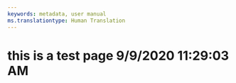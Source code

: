 ```yaml
---
keywords: metadata, user manual
ms.translationtype: Human Translation
---
```

# this is a test page 9/9/2020 11:29:03 AM